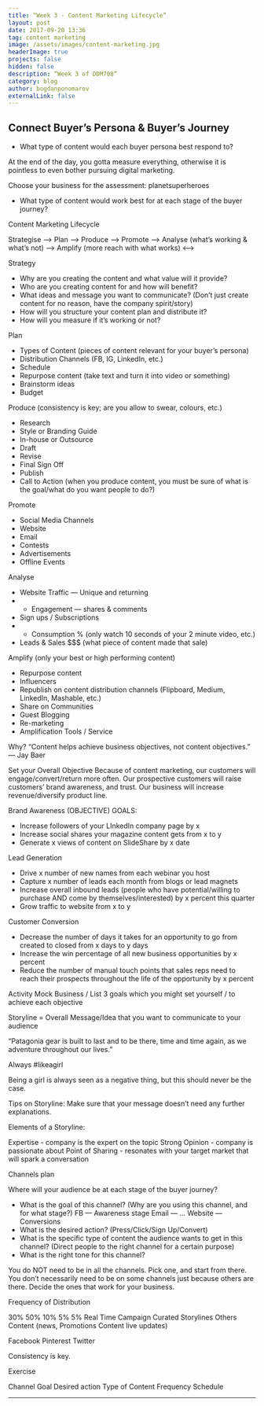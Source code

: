 ```yaml
---
title: “Week 3 - Content Marketing Lifecycle”
layout: post
date: 2017-09-20 13:36
tag: content marketing
image: /assets/images/content-marketing.jpg
headerImage: true
projects: false
hidden: false
description: “Week 3 of DDM708“
category: blog
author: bogdanponomarov
externalLink: false
---
```

## Connect Buyer’s Persona & Buyer’s Journey

* What type of content would each buyer persona best respond to?

At the end of the day, you gotta measure everything, otherwise it is pointless to even bother pursuing digital marketing.

Choose your business for the assessment: planetsuperheroes

* What type of content would work best for at each stage of the buyer journey?

Content Marketing Lifecycle

Strategise —> Plan —> Produce —> Promote —> Analyse (what’s working & what’s not) —> Amplify (more reach with what works) <—>

Strategy

* Why are you creating the content and what value will it provide?
* Who are you creating content for and how will benefit?
* What ideas and message you want to communicate? (Don’t just create content for no reason, have the company spirit/story)
* How will you structure your content plan and distribute it?
* How will you measure if it’s working or not?

Plan

* Types of Content (pieces of content relevant for your buyer’s persona)
* Distribution Channels (FB, IG, LinkedIn, etc.)
* Schedule
* Repurpose content (take text and turn it into video or something)
* Brainstorm ideas
* Budget

Produce
(consistency is key; are you allow to swear, colours, etc.)
* Research
* Style or Branding Guide
* In-house or Outsource
* Draft
* Revise
* Final Sign Off
* Publish
* Call to Action (when you produce content, you must be sure of what is the goal/what do you want people to do?)

Promote

* Social Media Channels
* Website
* Email
* Contests
* Advertisements
* Offline Events

Analyse

* Website Traffic — Unique and returning
* * Engagement — shares & comments
* Sign ups / Subscriptions
* * Consumption % (only watch 10 seconds of your 2 minute video, etc.)
* Leads & Sales $$$ (what piece of content made that sale)

Amplify
(only your best or high performing content)
* Repurpose content
* Influencers
* Republish on content distribution channels (Flipboard, Medium, LinkedIn, Mashable, etc.)
* Share on Communities
* Guest Blogging
* Re-marketing
* Amplification Tools / Service

Why?
“Content helps achieve business objectives, not content objectives.” — Jay Baer

Set your Overall Objective
Because of content marketing, our customers will engage/convert/return more often. Our prospective customers will raise customers’ brand awareness, and trust. Our business will increase revenue/diversify product line.

Brand Awareness (OBJECTIVE)
GOALS:
* Increase followers of your LInkedIn company page by x
* Increase social shares your magazine content gets from x to y
* Generate x views of content on SlideShare by x date

Lead Generation
* Drive x number of new names from each webinar you host
* Capture x number of leads each month from blogs or lead magnets
* Increase overall inbound leads (people who have potential/willing to purchase AND come by themselves/interested) by x percent this quarter
* Grow traffic to website from x to y

Customer Conversion
* Decrease the number of days it takes for an opportunity to go from created to closed from x days to y days
* Increase the win percentage of all new business opportunities by x percent
* Reduce the number of manual touch points that sales reps need to reach their prospects throughout the life of the opportunity by x percent

Activity
Mock Business / List 3 goals which you might set yourself / to achieve each objective

Storyline = Overall Message/Idea that you want to communicate to your audience

“Patagonia gear is built to last and to be there, time and time again, as we adventure throughout our lives.”

Always #likeagirl

Being a girl is always seen as a negative thing, but this should never be the case.

Tips on Storyline: Make sure that your message doesn’t need any further explanations.

Elements of a Storyline:

Expertise - company is the expert on the topic
Strong Opinion - company is passionate about
Point of Sharing - resonates with your target market that will spark a conversation

Channels plan

Where will your audience be at each stage of the buyer journey?

* What is the goal of this channel? (Why are you using this channel, and for what stage?)
                FB — Awareness stage
                Email — …
                Website — Conversions
* What is the desired action? (Press/Click/Sign Up/Convert)
* What is the specific type of content the audience wants to get in this channel? (Direct people to the right channel for a certain purpose)
* What is the right tone for this channel?

You do NOT need to be in all the channels. Pick one, and start from there. You don’t necessarily need to be on some channels just because others are there. Decide the ones that work for your business.

Frequency of Distribution

30%                            50%                    10%                    5%                    5%
Real Time                Campaign            Curated            Storylines            Others
Content (news,        Promotions          Content
live updates)

Facebook                Pinterest
Twitter

Consistency is key.

Exercise

Channel                            Goal                         Desired action                            Type of Content                            Frequency                            Schedule

---
